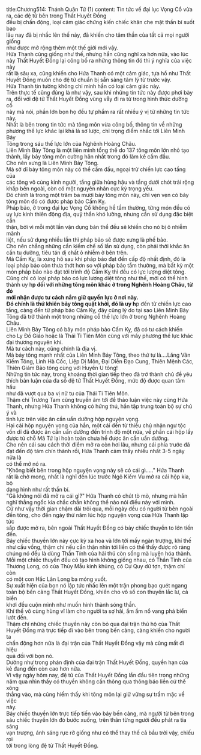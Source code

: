 title:Chương514: Thánh Quân Tử (1)
content:
Tin tức về đại lục Vọng Cổ vừa ra, các đệ tử bên trong Thất Huyết Đồng<br>đều bị chấn động, loại cảm giác chứng kiến chiếc khăn che mặt thần bí suốt bao<br>lâu nay đã bị nhấc lên thế này, đã khiến cho tâm thần của tất cả mọi người giống<br>như được mở rộng thêm một thế giới mới vậy.<br>Hứa Thanh cũng giống như thế, nhưng hắn cũng nghĩ xa hơn nữa, vào lúc<br>này Thất Huyết Đồng lại công bố ra những thông tin đó thì ý nghĩa của việc này<br>rất là sâu xa, cũng khiến cho Hứa Thanh có một cảm giác, tựa hồ như Thất<br>Huyết Đồng muốn cho đệ tử chuẩn bị sẵn sàng tâm lý từ trước vậy.<br>Hứa Thanh tin tưởng không chỉ mình hắn có loại cảm giác này.<br>Trên thực tế cũng đúng là như vậy, sau khi những tin tức này được phơi bày<br>ra, đối với đệ tử Thất Huyết Đồng vùng vẫy đi ra từ trong hình thức dưỡng cổ<br>này mà nói, phần lớn bọn họ đều tự phẩm ra rất nhiều ý vị từ những tin tức này.<br>Nhất là bên trong tin tức mà tông môn vừa công bố, thông tin về những<br>phương thế lực khác lại khá là sơ lược, chỉ trọng điểm nhắc tới Liên Minh Bảy<br>Tông trong sáu thế lực lớn của Nghênh Hoàng Châu.<br>Liên Minh Bảy Tông là một liên minh tổng thể do 137 tông môn lớn nhỏ tạo<br>thành, lấy bảy tông môn cường hãn nhất trong đó làm kẻ cầm đầu.<br>Cho nên xưng là Liên Minh Bảy Tông.<br>Mà sở dĩ bảy tông môn này có thể cầm đầu, ngoại trừ chiến lực cao tầng của<br>các tông vô cùng kinh người, tầng giữa hùng hậu và tầng dưới chót trải rộng<br>khắp bên ngoài, còn có một nguyên nhân cực kỳ trọng yếu.<br>Đó chính là trong một trăm ba mươi bảy tông môn này, chỉ vẹn vẹn có bảy<br>tông môn đó có được pháp bảo Cấm Kỵ.<br>Pháp bảo, ở trong đại lục Vọng Cổ không hề tầm thường, từng món đều có<br>uy lực kinh thiên động địa, quỷ thần khó lường, nhưng cần sử dụng đặc biệt cẩn<br>thận, bởi vì mỗi một lần vận dụng bản thể đều sẽ khiến cho nó bị ô nhiễm mãnh<br>liệt, nếu sử dụng nhiều lần thì pháp bảo sẽ được xưng là phế bảo.<br>Cho nên chẳng những cần kiềm chế số lần sử dụng, còn phải thời khắc ân<br>cần tu dưỡng, tiêu tán dị chất ô nhiễm ở bên trên.<br>Mà Cấm Kỵ, là xưng hô sau khi pháp bảo đạt đến cấp độ nhất định, đó là<br>loại pháp bảo còn thưa thớt hơn so với pháp bảo tầm thường, mà bất kỳ một<br>món pháp bảo nào đạt tới trình độ Cấm Kỵ thì đều có lực lượng diệt tông.<br>Cũng chỉ có loại pháp bảo có lực lượng diệt tông như thế, mới có thể hình<br>thành uy h**p đối với những tông môn khác ở trong Nghênh Hoàng Châu, từ đó<br>mới nhận được tư cách nắm giữ quyền lực ở nơi này.<br>Đó chính là thứ khiến bảy tông quật khởi, đó là uy h**p đến từ chiến lực cao<br>tầng, càng đến từ pháp bảo Cấm Kỵ, đây cũng lý do tại sao Liên Minh Bảy<br>Tông đã trở thành một trong những cỗ thế lực lớn ở trong Nghênh Hoàng Châu.<br>Liên Minh Bảy Tông có bảy món pháp bảo Cấm Kỵ, đã có tư cách khiến<br>cho Ly Đồ Giáo hoặc là Thái Ti Tiên Môn cùng với mấy phương thế lực khác<br>đại thương nguyên khí.<br>Mà tư cách này, cũng chính là địa vị.<br>Mà bảy tông mạnh nhất của Liên Minh Bảy Tông, theo thứ tự là....Lăng Vân<br>Kiếm Tông, Linh Hà Cốc, Liệp Dị Môn, Đại Diễn Đạo Cung, Thiên Mệnh Các,<br>Thiên Giám Bảo tông cùng với Huyền U tông!<br>Những tin tức này, trong khoảng thời gian tiếp theo đã trở thành chủ đề yêu<br>thích bàn luận của đa số đệ tử Thất Huyết Đồng, mức độ được quan tâm hầu<br>như đã vượt qua ba vị nữ tu của Thái Ti Tiên Môn.<br>Thậm chí Trương Tam cũng truyền âm tới để thảo luận việc này cùng Hứa<br>Thanh, nhưng Hứa Thanh không có hứng thú, hắn tập trung toàn bộ sự chú ý và<br>tinh lực trên việc ân cần uẩn dưỡng hộp nguyện vọng.<br>Hai cái hộp nguyện vọng của hắn, một cái đến từ thiếu chủ nhân ngư tộc<br>vốn dĩ đã được ân cần uẩn dưỡng đến trình độ một nửa, về phần cái hộp lấy<br>được từ chỗ Mã Tứ lại hoàn toàn chưa hề được ân cần uẩn dưỡng.<br>Cho nên cái sau cách thời điểm mở ra còn hơi lâu, nhưng cái phía trước đã<br>đạt đến độ tám chín thành rồi, Hứa Thanh cảm thấy nhiều nhất 3-5 ngày nữa là<br>có thể mở nó ra.<br>"Không biết bên trong hộp nguyện vọng này sẽ có cái gì....." Hứa Thanh<br>rất là chờ mong, nhất là nghĩ đến lúc trước Ngô Kiếm Vu mở ra cái hộp kia, bộ<br>dạng hình như rất thần bí.<br>"Gã không nói đã mở ra cái gì?" Hứa Thanh có chút tò mò, nhưng mà hắn<br>nghĩ thằng ngốc kia chắc chắn không thể nào nói điều này với mình.<br>Cứ như vậy thời gian chậm dãi trôi qua, mỗi ngày đều có người từ bên ngoài<br>đến tông, cho đến ngày thứ năm lúc hộp nguyện vọng của Hứa Thanh lập tức<br>sắp được mở ra, bên ngoài Thất Huyết Đồng có bảy chiếc thuyền to lớn tiến<br>đến.<br>Bảy chiếc thuyền lớn này cực kỳ xa hoa và lớn tới mấy ngàn trượng, khí thế<br>như cầu vồng, thậm chí nếu cẩn thận nhìn tới liền có thể thấy được rõ ràng<br>chúng nó đều là dùng Thần Tính của hải thú còn sống mà luyện hóa thành.<br>Mỗi một chiếc thuyền đều có tạo hình không giống nhau, có Thần Tính của<br>Thương Long, có của Thủy Mẫu kinh khủng, có Cự Quy dữ tợn, thậm chí còn<br>có một con Hắc Lân Long ba móng vuốt.<br>Sự xuất hiện của bọn nó lập tức nhấc lên một trận phong bạo quét ngang<br>toàn bộ bến cảng Thất Huyết Đồng, khiến cho vô số con thuyền lắc lư, cả biển<br>khơi đều cuộn mình như muốn hình thành sóng thần.<br>Khí thế vô cùng hùng vĩ làm cho người ta sợ hãi, ầm ầm nổ vang phá biển<br>lướt đến.<br>Thậm chí những chiếc thuyền này còn bỏ qua đại trận thủ hộ của Thất<br>Huyết Đồng mà trực tiếp đi vào bên trong bến cảng, càng khiến cho người ta<br>chấn động hơn nữa là đại trận của Thất Huyết Đồng vậy mà cũng mất đi hiệu<br>quả đối với bọn nó.<br>Dường như trong phán định của đại trận Thất Huyết Đồng, quyền hạn của<br>kẻ đang đến còn cao hơn nữa.<br>Vì vậy ngày hôm nay, đệ tử của Thất Huyết Đồng lần đầu tiên trong những<br>năm qua nhìn thấy có thuyền không cần thông qua thông báo liền cứ thế xông<br>thẳng vào, mà cũng hiếm thấy khi tông môn lại giữ vững sự trầm mặc về việc<br>này.<br>Bảy chiếc thuyền lớn trực tiếp tiến vào bảy bến cảng, mà người từ bên trong<br>sáu chiếc thuyền lớn đó bước xuống, trên thân từng người đều phát ra tia sáng<br>vạn trượng, ánh sáng rực rỡ giống như có thể thay thế cả bầu trời vậy, chiếu rọi<br>tới trong lòng đệ tử Thất Huyết Đồng.
